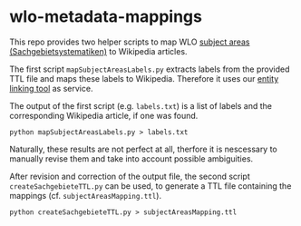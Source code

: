# wlo-metadata-mappings

This repo provides two helper scripts to map WLO [subject areas (Sachgebietsystematiken)](https://github.com/openeduhub/oeh-metadata-eaf-sachgebietssystematiken) to Wikipedia articles.

The first script `mapSubjectAreasLabels.py` extracts labels from the provided TTL file and maps these labels to Wikipedia. Therefore it uses our [entity linking tool](https://github.com/yovisto/kea-el-rest) as service. 

The output of the first script (e.g. `labels.txt`) is a list of labels and the corresponding Wikipedia article, if one was found.
  
  ```python mapSubjectAreasLabels.py > labels.txt```
  
Naturally, these results are not perfect at all, therfore it is nescessary to manually revise them and take into account possible ambiguities.   

After revision and correction of the output file, the second script `createSachgebieteTTL.py` can be used, to generate a TTL file containing the mappings (cf. `subjectAreasMapping.ttl`).

  ```python createSachgebieteTTL.py > subjectAreasMapping.ttl```

